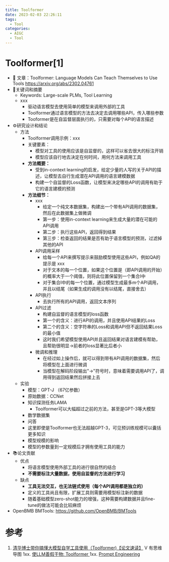 ```yaml
---
title: Toolformer
date: 2023-02-03 22:26:11
tags:
  - Tool
categories:
  - AIGC  
  - Tool
---
```


<p></p>
<!-- more -->

# Toolformer[1]
  - 🔗 文章：Toolformer: Language Models Can Teach Themselves to Use Tools https://arxiv.org/abs/2302.04761
  - 🔑关键词和摘要
    - Keywords: Large-scale PLMs,  Tool Learning
    - xxx
      - 驱动语言模型去使用简单的模型来调用外部的工具
      - Toolformer通过语言模型的方法去决定去调用哪些API，传入哪些参数
      - Tooformer是在自监督层面执行的，只需要对每个API的语言描述
  - ⚙️研究设计和结论
    - 方法   
      - Toolformer调用示例：xxx
      - 关键要素：
        - 模型对工具的使用应该是自监督的，这样可以省去很大的标注开销
        - 模型应该自行地去决定在何时间，用何方法来调用工具
      - **方法概要：**
        - 受到in-context learning的启发，给定少量的人写的关于API的描述，让模型去自行生成潜在API调用的语言建模数据
        - 构建一个自监督的Loss函数，让模型来决定哪些API的调用有助于它的语言建模的预测
      - **方法细节：**
        - xxx
          - 给定一个纯文本数据集，构建出一个带有API调用的数据集，然后在此数据集上做微调
          - 第一步：使用in-context learning来生成大量的潜在可能的API调用
          - 第二步：执行这些API，返回得到结果
          - 第三步：检查返回的结果是否有助于语言模型的预测，过滤掉其他的API
        - API调用采样
          - 给每一个API来撰写提示来鼓励模型使用这些API，例如QA的提示是 xxx
          - 对于文本的每一个位置，如果这个位置是<API>（即API调用的开始）的概率大于一个阈值，则将此位置保留到一个集合I中
          - 对于集合I中的每一个位置，通过模型生成最多m个API调用，并且以</API>结尾（如果生成的调用没有以</API>结尾，直接舍去）
        - API执行
          - 去执行所有的API调用，返回文本序列
        - API过滤
          - 构建自监督的语言模型的loss函数
          - 第一个的含义：进行API的调用，并且使用API结果的Loss
          - 第二个的含义：空字符串的Loss和调用API但不返回结果Loss的最小值
          - 这时我们希望模型使用API并且返回结果对语言建模有帮助，且帮助很明显->前者的loss显著比后者小
        - 微调和推理
          - 在经过如上操作后，就可以得到带有API调用的数据集，然后将模型在上面进行微调
          - 当模型在解码阶段输出"->"符号时，意味着需要调用API了，调用得到返回结果然后拼接上去
    - 实验
      - 模型：GPT-J （67亿参数）
      - 原始数据：CCNet
      - 知识探测任务LAMA
        - Toolformer可以大幅超过之前的方法，甚至是GPT-3等大模型
      - 数学数据集
      - 问答
      - 这里即使是Toolformer也无法超越GPT-3，可见预训练规模可以囊括更多知识
      - 模型规模的影响
      - 模型的参数量到一定规模后才拥有使用工具的能力
  - 📚论文贡献
    - 优点
      - 将语言模型使用外部工具的进行很自然的结合
      - **不需要标注大量数据，使用自监督的方法进行学习**
    - 缺点
      - **工具无法交互，也无法链式使用（每个API调用都是独立的）**
      - 定义的工具尚且有限，扩展工具则需要用模型标注新的数据
      - 随着基础模型zero-shot能力的增强，这种需要构建数据并且fine-tune的做法可能会比较麻烦
  - OpenBMB BMTools: https://github.com/OpenBMB/BMTools



# 参考
1. [清华博士带你搞懂大模型自学工具使用（Toolformer)【论文速读】](https://www.bilibili.com/video/BV18s4y1u7nJ/) V 有思维导图
1xx. [使LLM善假于物: Toolformer ](https://finisky.github.io/toolformer-summary/)
1xx. [Prompt Engineering ](https://lilianweng.github.io/posts/2023-03-15-prompt-engineering/#external-apis)
